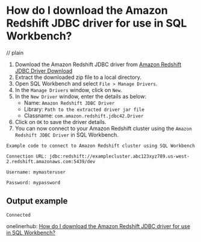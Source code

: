 # How do I download the Amazon Redshift JDBC driver for use in SQL Workbench?
// plain

1. Download the Amazon Redshift JDBC driver from [Amazon Redshift JDBC Driver Download](https://docs.aws.amazon.com/redshift/latest/mgmt/configure-jdbc-connection.html#download-jdbc-driver)
2. Extract the downloaded zip file to a local directory.
3. Open SQL Workbench and select `File > Manage Drivers`.
4. In the `Manage Drivers` window, click on `New`.
5. In the `New Driver` window, enter the details as below:
    * Name: `Amazon Redshift JDBC Driver`
    * Library: `Path to the extracted driver jar file`
    * Classname: `com.amazon.redshift.jdbc42.Driver`
6. Click on `OK` to save the driver details.
7. You can now connect to your Amazon Redshift cluster using the `Amazon Redshift JDBC Driver` in SQL Workbench.

```
Example code to connect to Amazon Redshift cluster using SQL Workbench

Connection URL: jdbc:redshift://examplecluster.abc123xyz789.us-west-2.redshift.amazonaws.com:5439/dev

Username: mymasteruser

Password: mypassword
```

## Output example

```
Connected
```

onelinerhub: [How do I download the Amazon Redshift JDBC driver for use in SQL Workbench?](https://onelinerhub.com/amazon-redshift/how-do-i-download-the-amazon-redshift-jdbc-driver-for-use-in-sql-workbench)